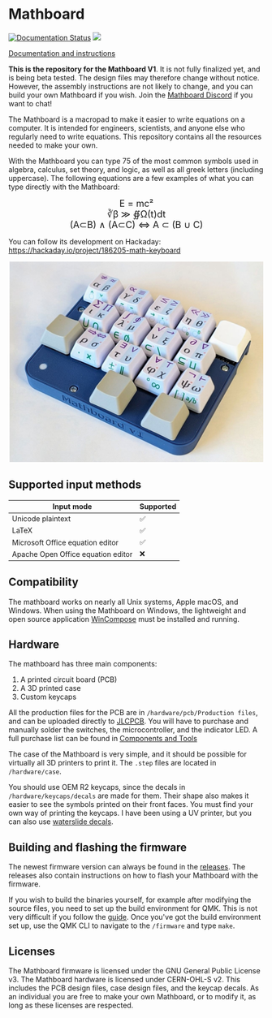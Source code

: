 # Mathboard
[![Documentation Status](https://readthedocs.org/projects/mathboard/badge/?version=latest)](https://mathboard.readthedocs.io/en/latest/?badge=latest)
[![](https://dcbadge.vercel.app/api/server/dgD6cMCUhD)](https://discord.gg/dgD6cMCUhD)

[Documentation and instructions](https://mathboard.readthedocs.io/en/latest)

**This is the repository for the Mathboard V1**. It is not fully finalized yet, and is being beta tested. The design files 
may therefore change without notice. However, the assembly instructions are not likely to change, and you can build your own 
Mathboard if you wish. Join the [Mathboard Discord](https://discord.gg/dgD6cMCUhD) if you want to chat!

The Mathboard is a macropad to make it easier to write equations on a computer. It is intended for engineers, 
scientists, and anyone else who regularly need to write equations. This repository contains all the resources needed to 
make your own. 

With the Mathboard you can type 75 of the most common symbols used in algebra, calculus, set theory, and 
logic, as well as all greek letters (including uppercase). The following equations are a few examples of what you can 
type directly with the Mathboard:

<p style="text-align: center;"><font size="4"> 
E = mc²<br>
∛β ≫ ∯Ω(t)dt<br>
(A⊂B) ∧ (A⊂C) ⇔ A ⊂ (B ∪ C)
</font> </p>

You can follow its development on Hackaday: https://hackaday.io/project/186205-math-keyboard


<p align="center">
<img src=".github/images/mathboard_v1_0.jpg" width="500">
</p>

## Supported input methods
| Input mode                         | Supported |
|------------------------------------|-----------|
| Unicode plaintext                  | ✅        |
| LaTeX                              | ✅        |
| Microsoft Office equation editor   | ✅        |
| Apache Open Office equation editor | ❌        |

## Compatibility
The mathboard works on nearly all Unix systems, Apple macOS, and Windows. When using the Mathboard on Windows, the 
lightweight and open source application [WinCompose](https://github.com/samhocevar/wincompose) must be installed and running.

## Hardware
The mathboard has three main components:

1) A printed circuit board (PCB)
2) A 3D printed case
3) Custom keycaps

All the production files for the PCB are in `/hardware/pcb/Production files`, and can be uploaded directly to 
[JLCPCB](https://jlcpcb.com). You will have to purchase and manually solder the switches, the microcontroller, and the indicator LED.
A full purchase list can be found in [Components and Tools](https://mathboard.readthedocs.io/en/latest/Components%20and%20tools.html)

The case of the Mathboard is very simple, and it should be possible for virtually all 3D printers to print it. 
The `.step` files are located in `/hardware/case`.

You should use OEM R2 keycaps, since the decals in `/hardware/keycaps/decals` are made for them. Their
shape also makes it easier to see the symbols printed on their front faces. You must find your own way of printing the 
keycaps. I have been using a UV printer, but you can also use [waterslide decals](https://www.reddit.com/r/MechanicalKeyboards/comments/nncx59/how_to_diy_custom_print_keycaps_using_waterslide/).

## Building and flashing the firmware
The newest firmware version can always be found in the [releases](https://github.com/nup002/Mathboard/releases). The releases also contain 
instructions on how to flash your Mathboard with the firmware.

If you wish to build the binaries yourself, for example after modifying the source files, you need to set up the 
build environment for QMK. This is not very difficult if you follow the 
[guide](https://docs.qmk.fm/#/newbs_getting_started). Once you've got the build environment set up, use the QMK CLI to
navigate to the `/firmware` and type `make`. 

## Licenses
The Mathboard firmware is licensed under the GNU General Public License v3. The Mathboard hardware is licensed under CERN-OHL-S v2. This includes the PCB design files, case design files, and the keycap decals. As an individual you are free to make your own Mathboard, or to modify it, as long as these licenses are respected.
